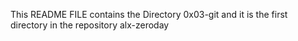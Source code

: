 This README FILE contains the Directory 0x03-git and it is the first directory in the repository alx-zeroday
